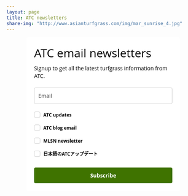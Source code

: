 ```yaml
---
layout: page
title: ATC newsletters
share-img: "http://www.asianturfgrass.com/img/mar_sunrise_4.jpg"
---
```


<style type="text/css">
  @import url(https://fonts.googleapis.com/css?family=Open+Sans:400,400italic,700,700italic);
</style>
<style type="text/css">
  .ml-form-embedSubmitLoad{display:inline-block;width:20px;height:20px}.ml-form-embedSubmitLoad:after{content:" ";display:block;width:11px;height:11px;margin:1px;border-radius:50%;border:4px solid #fff;border-color:#fff #fff #fff transparent;animation:ml-form-embedSubmitLoad 1.2s linear infinite}@keyframes ml-form-embedSubmitLoad{0%{transform:rotate(0)}100%{transform:rotate(360deg)}}#mlb2-1629740.ml-form-embedContainer{box-sizing:border-box;display:table;height:99.99%;margin:0 auto;position:static;width:100%!important}#mlb2-1629740.ml-form-embedContainer button,#mlb2-1629740.ml-form-embedContainer h4,#mlb2-1629740.ml-form-embedContainer p,#mlb2-1629740.ml-form-embedContainer span{text-transform:none!important;letter-spacing:normal!important}#mlb2-1629740.ml-form-embedContainer .ml-form-embedWrapper{background-color:#fff;border-width:0;border-color:transparent;border-radius:4px;border-style:solid;box-sizing:border-box;display:inline-block!important;margin:0;padding:0;position:relative}#mlb2-1629740.ml-form-embedContainer .ml-form-embedWrapper.embedDefault,#mlb2-1629740.ml-form-embedContainer .ml-form-embedWrapper.embedPopup{width:400px}#mlb2-1629740.ml-form-embedContainer .ml-form-embedWrapper.embedForm{max-width:400px;width:100%}#mlb2-1629740.ml-form-embedContainer .ml-form-align-left{text-align:left}#mlb2-1629740.ml-form-embedContainer .ml-form-align-center{text-align:center}#mlb2-1629740.ml-form-embedContainer .ml-form-align-default{display:table-cell!important;vertical-align:middle!important;text-align:center!important}#mlb2-1629740.ml-form-embedContainer .ml-form-align-right{text-align:right}#mlb2-1629740.ml-form-embedContainer .ml-form-embedWrapper .ml-form-embedHeader img{border-top-left-radius:4px;border-top-right-radius:4px;height:auto;margin:0 auto!important;max-width:100%;width:undefinedpx}#mlb2-1629740.ml-form-embedContainer .ml-form-embedWrapper .ml-form-embedBody,#mlb2-1629740.ml-form-embedContainer .ml-form-embedWrapper .ml-form-successBody{padding:20px 20px 0 20px}#mlb2-1629740.ml-form-embedContainer .ml-form-embedWrapper .ml-form-embedBody.ml-form-embedBodyHorizontal{padding-bottom:0}#mlb2-1629740.ml-form-embedContainer .ml-form-embedWrapper .ml-form-embedBody .ml-form-embedContent,#mlb2-1629740.ml-form-embedContainer .ml-form-embedWrapper .ml-form-successBody .ml-form-successContent{margin:0 0 20px 0}#mlb2-1629740.ml-form-embedContainer .ml-form-embedWrapper .ml-form-embedBody .ml-form-embedContent h4,#mlb2-1629740.ml-form-embedContainer .ml-form-embedWrapper .ml-form-successBody .ml-form-successContent h4{color:#000;font-family:'Open Sans',Arial,Helvetica,sans-serif;font-size:30px;font-weight:400;margin:0 0 10px 0;text-align:left;word-break:break-word}#mlb2-1629740.ml-form-embedContainer .ml-form-embedWrapper .ml-form-embedBody .ml-form-embedContent p,#mlb2-1629740.ml-form-embedContainer .ml-form-embedWrapper .ml-form-successBody .ml-form-successContent p{color:#000;font-family:'Open Sans',Arial,Helvetica,sans-serif;font-size:14px;font-weight:400;line-height:20px;margin:0 0 10px 0;text-align:left}#mlb2-1629740.ml-form-embedContainer .ml-form-embedWrapper .ml-form-embedBody .ml-form-embedContent ol,#mlb2-1629740.ml-form-embedContainer .ml-form-embedWrapper .ml-form-embedBody .ml-form-embedContent ul,#mlb2-1629740.ml-form-embedContainer .ml-form-embedWrapper .ml-form-successBody .ml-form-successContent ol,#mlb2-1629740.ml-form-embedContainer .ml-form-embedWrapper .ml-form-successBody .ml-form-successContent ul{color:#000;font-family:'Open Sans',Arial,Helvetica,sans-serif;font-size:14px}#mlb2-1629740.ml-form-embedContainer .ml-form-embedWrapper .ml-form-embedBody .ml-form-embedContent p a,#mlb2-1629740.ml-form-embedContainer .ml-form-embedWrapper .ml-form-successBody .ml-form-successContent p a{color:#000;text-decoration:underline}#mlb2-1629740.ml-form-embedContainer .ml-form-embedWrapper .ml-block-form .ml-field-group{text-align:left!important}#mlb2-1629740.ml-form-embedContainer .ml-form-embedWrapper .ml-block-form .ml-field-group label{margin-bottom:5px;color:#333;font-size:14px;font-family:'Open Sans',Arial,Helvetica,sans-serif;font-weight:700;font-style:normal;text-decoration:none;display:inline-block;line-height:20px}#mlb2-1629740.ml-form-embedContainer .ml-form-embedWrapper .ml-form-embedBody .ml-form-embedContent p:last-child,#mlb2-1629740.ml-form-embedContainer .ml-form-embedWrapper .ml-form-successBody .ml-form-successContent p:last-child{margin:0}#mlb2-1629740.ml-form-embedContainer .ml-form-embedWrapper .ml-form-embedBody form{margin:0;width:100%}#mlb2-1629740.ml-form-embedContainer .ml-form-embedWrapper .ml-form-embedBody .ml-form-checkboxRow,#mlb2-1629740.ml-form-embedContainer .ml-form-embedWrapper .ml-form-embedBody .ml-form-formContent{margin:0 0 20px 0;width:100%}#mlb2-1629740.ml-form-embedContainer .ml-form-embedWrapper .ml-form-embedBody .ml-form-checkboxRow{float:left}#mlb2-1629740.ml-form-embedContainer .ml-form-embedWrapper .ml-form-embedBody .ml-form-formContent.horozintalForm{margin:0;padding:0 0 20px 0;width:100%;height:auto;float:left}#mlb2-1629740.ml-form-embedContainer .ml-form-embedWrapper .ml-form-embedBody .ml-form-fieldRow{margin:0 0 10px 0;width:100%}#mlb2-1629740.ml-form-embedContainer .ml-form-embedWrapper .ml-form-embedBody .ml-form-fieldRow.ml-last-item{margin:0}#mlb2-1629740.ml-form-embedContainer .ml-form-embedWrapper .ml-form-embedBody .ml-form-fieldRow.ml-formfieldHorizintal{margin:0}#mlb2-1629740.ml-form-embedContainer .ml-form-embedWrapper .ml-form-embedBody .ml-form-fieldRow input{background-color:#fff!important;color:#333!important;border-color:#ccc!important;border-radius:4px!important;border-style:solid!important;border-width:1px!important;font-family:'Open Sans',Arial,Helvetica,sans-serif;font-size:14px!important;height:auto;line-height:21px!important;margin-bottom:0;margin-top:0;margin-left:0;margin-right:0;padding:10px 10px!important;width:100%!important;box-sizing:border-box!important;max-width:100%!important}#mlb2-1629740.ml-form-embedContainer .ml-form-embedWrapper .ml-form-embedBody .ml-form-fieldRow input::-webkit-input-placeholder,#mlb2-1629740.ml-form-embedContainer .ml-form-embedWrapper .ml-form-embedBody .ml-form-horizontalRow input::-webkit-input-placeholder{color:#333}#mlb2-1629740.ml-form-embedContainer .ml-form-embedWrapper .ml-form-embedBody .ml-form-fieldRow input::-moz-placeholder,#mlb2-1629740.ml-form-embedContainer .ml-form-embedWrapper .ml-form-embedBody .ml-form-horizontalRow input::-moz-placeholder{color:#333}#mlb2-1629740.ml-form-embedContainer .ml-form-embedWrapper .ml-form-embedBody .ml-form-fieldRow input:-ms-input-placeholder,#mlb2-1629740.ml-form-embedContainer .ml-form-embedWrapper .ml-form-embedBody .ml-form-horizontalRow input:-ms-input-placeholder{color:#333}#mlb2-1629740.ml-form-embedContainer .ml-form-embedWrapper .ml-form-embedBody .ml-form-fieldRow input:-moz-placeholder,#mlb2-1629740.ml-form-embedContainer .ml-form-embedWrapper .ml-form-embedBody .ml-form-horizontalRow input:-moz-placeholder{color:#333}#mlb2-1629740.ml-form-embedContainer .ml-form-embedWrapper .ml-form-embedBody .ml-form-fieldRow textarea,#mlb2-1629740.ml-form-embedContainer .ml-form-embedWrapper .ml-form-embedBody .ml-form-horizontalRow textarea{background-color:#fff!important;color:#333!important;border-color:#ccc!important;border-radius:4px!important;border-style:solid!important;border-width:1px!important;font-family:'Open Sans',Arial,Helvetica,sans-serif;font-size:14px!important;height:auto;line-height:21px!important;margin-bottom:0;margin-top:0;padding:10px 10px!important;width:100%!important;box-sizing:border-box!important;max-width:100%!important}#mlb2-1629740.ml-form-embedContainer .ml-form-embedWrapper .ml-form-embedBody .ml-form-checkboxRow .label-description::before,#mlb2-1629740.ml-form-embedContainer .ml-form-embedWrapper .ml-form-embedBody .ml-form-embedPermissions .ml-form-embedPermissionsOptionsCheckbox .label-description::before,#mlb2-1629740.ml-form-embedContainer .ml-form-embedWrapper .ml-form-embedBody .ml-form-fieldRow .custom-checkbox .custom-control-label::before,#mlb2-1629740.ml-form-embedContainer .ml-form-embedWrapper .ml-form-embedBody .ml-form-fieldRow .custom-radio .custom-control-label::before,#mlb2-1629740.ml-form-embedContainer .ml-form-embedWrapper .ml-form-embedBody .ml-form-horizontalRow .custom-checkbox .custom-control-label::before,#mlb2-1629740.ml-form-embedContainer .ml-form-embedWrapper .ml-form-embedBody .ml-form-horizontalRow .custom-radio .custom-control-label::before,#mlb2-1629740.ml-form-embedContainer .ml-form-embedWrapper .ml-form-embedBody .ml-form-interestGroupsRow .ml-form-interestGroupsRowCheckbox .label-description::before{border-color:#ccc!important;background-color:#fff!important}#mlb2-1629740.ml-form-embedContainer .ml-form-embedWrapper .ml-form-embedBody .ml-form-fieldRow input.custom-control-input[type=checkbox]{box-sizing:border-box;padding:0;position:absolute;z-index:-1;opacity:0;margin-top:5px;margin-left:-24px;overflow:visible}#mlb2-1629740.ml-form-embedContainer .ml-form-embedWrapper .ml-form-embedBody .ml-form-checkboxRow .label-description::before,#mlb2-1629740.ml-form-embedContainer .ml-form-embedWrapper .ml-form-embedBody .ml-form-embedPermissions .ml-form-embedPermissionsOptionsCheckbox .label-description::before,#mlb2-1629740.ml-form-embedContainer .ml-form-embedWrapper .ml-form-embedBody .ml-form-fieldRow .custom-checkbox .custom-control-label::before,#mlb2-1629740.ml-form-embedContainer .ml-form-embedWrapper .ml-form-embedBody .ml-form-horizontalRow .custom-checkbox .custom-control-label::before,#mlb2-1629740.ml-form-embedContainer .ml-form-embedWrapper .ml-form-embedBody .ml-form-interestGroupsRow .ml-form-interestGroupsRowCheckbox .label-description::before{border-radius:4px!important}#mlb2-1629740.ml-form-embedContainer .ml-form-embedWrapper .ml-form-embedBody .ml-form-checkboxRow input[type=checkbox]:checked~.label-description::after,#mlb2-1629740.ml-form-embedContainer .ml-form-embedWrapper .ml-form-embedBody .ml-form-embedPermissions .ml-form-embedPermissionsOptionsCheckbox input[type=checkbox]:checked~.label-description::after,#mlb2-1629740.ml-form-embedContainer .ml-form-embedWrapper .ml-form-embedBody .ml-form-fieldRow .custom-checkbox .custom-control-input:checked~.custom-control-label::after,#mlb2-1629740.ml-form-embedContainer .ml-form-embedWrapper .ml-form-embedBody .ml-form-horizontalRow .custom-checkbox .custom-control-input:checked~.custom-control-label::after,#mlb2-1629740.ml-form-embedContainer .ml-form-embedWrapper .ml-form-embedBody .ml-form-interestGroupsRow .ml-form-interestGroupsRowCheckbox input[type=checkbox]:checked~.label-description::after{background-image:url(http://bucket.mlcdn.com/images/default/arrow.svg)}#mlb2-1629740.ml-form-embedContainer .ml-form-embedWrapper .ml-form-embedBody .ml-form-fieldRow .custom-radio .custom-control-input:checked~.custom-control-label::after{background-image:url(http://bucket.mlcdn.com/images/default/circle.svg)}#mlb2-1629740.ml-form-embedContainer .ml-form-embedWrapper .ml-form-embedBody .ml-form-checkboxRow input[type=checkbox]:checked~.label-description::before,#mlb2-1629740.ml-form-embedContainer .ml-form-embedWrapper .ml-form-embedBody .ml-form-embedPermissions .ml-form-embedPermissionsOptionsCheckbox input[type=checkbox]:checked~.label-description::before,#mlb2-1629740.ml-form-embedContainer .ml-form-embedWrapper .ml-form-embedBody .ml-form-fieldRow .custom-checkbox .custom-control-input:checked~.custom-control-label::before,#mlb2-1629740.ml-form-embedContainer .ml-form-embedWrapper .ml-form-embedBody .ml-form-fieldRow .custom-radio .custom-control-input:checked~.custom-control-label::before,#mlb2-1629740.ml-form-embedContainer .ml-form-embedWrapper .ml-form-embedBody .ml-form-horizontalRow .custom-checkbox .custom-control-input:checked~.custom-control-label::before,#mlb2-1629740.ml-form-embedContainer .ml-form-embedWrapper .ml-form-embedBody .ml-form-horizontalRow .custom-radio .custom-control-input:checked~.custom-control-label::before,#mlb2-1629740.ml-form-embedContainer .ml-form-embedWrapper .ml-form-embedBody .ml-form-interestGroupsRow .ml-form-interestGroupsRowCheckbox input[type=checkbox]:checked~.label-description::before{border-color:#3f7300!important;background-color:#3f7300!important;color:#fff!important}#mlb2-1629740.ml-form-embedContainer .ml-form-embedWrapper .ml-form-embedBody .ml-form-fieldRow .custom-checkbox .custom-control-label::after,#mlb2-1629740.ml-form-embedContainer .ml-form-embedWrapper .ml-form-embedBody .ml-form-fieldRow .custom-checkbox .custom-control-label::before,#mlb2-1629740.ml-form-embedContainer .ml-form-embedWrapper .ml-form-embedBody .ml-form-fieldRow .custom-radio .custom-control-label::after,#mlb2-1629740.ml-form-embedContainer .ml-form-embedWrapper .ml-form-embedBody .ml-form-fieldRow .custom-radio .custom-control-label::before,#mlb2-1629740.ml-form-embedContainer .ml-form-embedWrapper .ml-form-embedBody .ml-form-horizontalRow .custom-checkbox .custom-control-label::after,#mlb2-1629740.ml-form-embedContainer .ml-form-embedWrapper .ml-form-embedBody .ml-form-horizontalRow .custom-checkbox .custom-control-label::before,#mlb2-1629740.ml-form-embedContainer .ml-form-embedWrapper .ml-form-embedBody .ml-form-horizontalRow .custom-radio .custom-control-label::after,#mlb2-1629740.ml-form-embedContainer .ml-form-embedWrapper .ml-form-embedBody .ml-form-horizontalRow .custom-radio .custom-control-label::before{top:2;box-sizing:border-box}#mlb2-1629740.ml-form-embedContainer .ml-form-embedWrapper .ml-form-embedBody .ml-form-checkboxRow .label-description::after,#mlb2-1629740.ml-form-embedContainer .ml-form-embedWrapper .ml-form-embedBody .ml-form-checkboxRow .label-description::before,#mlb2-1629740.ml-form-embedContainer .ml-form-embedWrapper .ml-form-embedBody .ml-form-embedPermissions .ml-form-embedPermissionsOptionsCheckbox .label-description::after,#mlb2-1629740.ml-form-embedContainer .ml-form-embedWrapper .ml-form-embedBody .ml-form-embedPermissions .ml-form-embedPermissionsOptionsCheckbox .label-description::before{top:0!important;box-sizing:border-box!important}#mlb2-1629740.ml-form-embedContainer .ml-form-embedWrapper .ml-form-embedBody .ml-form-checkboxRow .label-description::after,#mlb2-1629740.ml-form-embedContainer .ml-form-embedWrapper .ml-form-embedBody .ml-form-checkboxRow .label-description::before{top:0!important;box-sizing:border-box!important}#mlb2-1629740.ml-form-embedContainer .ml-form-embedWrapper .ml-form-embedBody .ml-form-interestGroupsRow .ml-form-interestGroupsRowCheckbox .label-description::after{top:0!important;box-sizing:border-box!important}#mlb2-1629740.ml-form-embedContainer .ml-form-embedWrapper .ml-form-embedBody .ml-form-interestGroupsRow .ml-form-interestGroupsRowCheckbox .label-description::before{top:0!important;box-sizing:border-box!important}#mlb2-1629740.ml-form-embedContainer .ml-form-embedWrapper .ml-form-embedBody .custom-control-label::before{position:absolute;top:4px;left:-24px;display:block;width:16px;height:16px;pointer-events:none;content:"";background-color:#fff;border:#adb5bd solid 1px;border-radius:50%}#mlb2-1629740.ml-form-embedContainer .ml-form-embedWrapper .ml-form-embedBody .custom-control-label::after{position:absolute;top:4px;left:-24px;display:block;width:16px;height:16px;content:""}#mlb2-1629740.ml-form-embedContainer .ml-form-embedWrapper .ml-form-embedBody .ml-form-checkboxRow .label-description::before,#mlb2-1629740.ml-form-embedContainer .ml-form-embedWrapper .ml-form-embedBody .ml-form-embedPermissions .ml-form-embedPermissionsOptionsCheckbox .label-description::before,#mlb2-1629740.ml-form-embedContainer .ml-form-embedWrapper .ml-form-embedBody .ml-form-interestGroupsRow .ml-form-interestGroupsRowCheckbox .label-description::before{position:absolute;top:4px;left:-24px;display:block;width:16px;height:16px;pointer-events:none;content:"";background-color:#fff;border:#adb5bd solid 1px;border-radius:50%}#mlb2-1629740.ml-form-embedContainer .ml-form-embedWrapper .ml-form-embedBody .ml-form-checkboxRow .label-description::after,#mlb2-1629740.ml-form-embedContainer .ml-form-embedWrapper .ml-form-embedBody .ml-form-embedPermissions .ml-form-embedPermissionsOptionsCheckbox .label-description::after,#mlb2-1629740.ml-form-embedContainer .ml-form-embedWrapper .ml-form-embedBody .ml-form-interestGroupsRow .ml-form-interestGroupsRowCheckbox .label-description::after{position:absolute;top:4px;left:-24px;display:block;width:16px;height:16px;content:""}#mlb2-1629740.ml-form-embedContainer .ml-form-embedWrapper .ml-form-embedBody .custom-radio .custom-control-label::after{background:no-repeat 50%/50% 50%}#mlb2-1629740.ml-form-embedContainer .ml-form-embedWrapper .ml-form-embedBody .custom-checkbox .custom-control-label::after,#mlb2-1629740.ml-form-embedContainer .ml-form-embedWrapper .ml-form-embedBody .ml-form-checkboxRow .label-description::after,#mlb2-1629740.ml-form-embedContainer .ml-form-embedWrapper .ml-form-embedBody .ml-form-embedPermissions .ml-form-embedPermissionsOptionsCheckbox .label-description::after,#mlb2-1629740.ml-form-embedContainer .ml-form-embedWrapper .ml-form-embedBody .ml-form-interestGroupsRow .ml-form-interestGroupsRowCheckbox .label-description::after{background:no-repeat 50%/50% 50%}#mlb2-1629740.ml-form-embedContainer .ml-form-embedWrapper .ml-form-embedBody .ml-form-fieldRow .custom-control,#mlb2-1629740.ml-form-embedContainer .ml-form-embedWrapper .ml-form-embedBody .ml-form-horizontalRow .custom-control{position:relative;display:block;min-height:1.5rem;padding-left:1.5rem}#mlb2-1629740.ml-form-embedContainer .ml-form-embedWrapper .ml-form-embedBody .ml-form-fieldRow .custom-checkbox .custom-control-input,#mlb2-1629740.ml-form-embedContainer .ml-form-embedWrapper .ml-form-embedBody .ml-form-fieldRow .custom-radio .custom-control-input,#mlb2-1629740.ml-form-embedContainer .ml-form-embedWrapper .ml-form-embedBody .ml-form-horizontalRow .custom-checkbox .custom-control-input,#mlb2-1629740.ml-form-embedContainer .ml-form-embedWrapper .ml-form-embedBody .ml-form-horizontalRow .custom-radio .custom-control-input{position:absolute;z-index:-1;opacity:0;box-sizing:border-box;padding:0}#mlb2-1629740.ml-form-embedContainer .ml-form-embedWrapper .ml-form-embedBody .ml-form-fieldRow .custom-checkbox .custom-control-label,#mlb2-1629740.ml-form-embedContainer .ml-form-embedWrapper .ml-form-embedBody .ml-form-fieldRow .custom-radio .custom-control-label,#mlb2-1629740.ml-form-embedContainer .ml-form-embedWrapper .ml-form-embedBody .ml-form-horizontalRow .custom-checkbox .custom-control-label,#mlb2-1629740.ml-form-embedContainer .ml-form-embedWrapper .ml-form-embedBody .ml-form-horizontalRow .custom-radio .custom-control-label{color:#000;font-size:12px!important;font-family:'Open Sans',Arial,Helvetica,sans-serif;line-height:22px;margin-bottom:0;position:relative;vertical-align:top;font-style:normal;font-weight:700}#mlb2-1629740.ml-form-embedContainer .ml-form-embedWrapper .ml-form-embedBody .ml-form-fieldRow .custom-select,#mlb2-1629740.ml-form-embedContainer .ml-form-embedWrapper .ml-form-embedBody .ml-form-horizontalRow .custom-select{background-color:#fff!important;color:#333!important;border-color:#ccc!important;border-radius:4px!important;border-style:solid!important;border-width:1px!important;font-family:'Open Sans',Arial,Helvetica,sans-serif;font-size:14px!important;line-height:20px!important;margin-bottom:0;margin-top:0;padding:10px 28px 10px 12px!important;width:100%!important;box-sizing:border-box!important;max-width:100%!important;height:auto;display:inline-block;vertical-align:middle;background:url(http://bucket.mlcdn.com/images/default/dropdown.svg) no-repeat right .75rem center/8px 10px;-webkit-appearance:none;-moz-appearance:none;appearance:none}#mlb2-1629740.ml-form-embedContainer .ml-form-embedWrapper .ml-form-embedBody .ml-form-horizontalRow{height:auto;width:100%;float:left}.ml-form-formContent.horozintalForm .ml-form-horizontalRow .ml-input-horizontal{width:70%;float:left}.ml-form-formContent.horozintalForm .ml-form-horizontalRow .ml-button-horizontal{width:30%;float:left}.ml-form-formContent.horozintalForm .ml-form-horizontalRow .ml-button-horizontal.labelsOn{padding-top:25px}.ml-form-formContent.horozintalForm .ml-form-horizontalRow .horizontal-fields{box-sizing:border-box;float:left;padding-right:10px}#mlb2-1629740.ml-form-embedContainer .ml-form-embedWrapper .ml-form-embedBody .ml-form-horizontalRow input{background-color:#fff;color:#333;border-color:#ccc;border-radius:4px;border-style:solid;border-width:1px;font-family:'Open Sans',Arial,Helvetica,sans-serif;font-size:14px;line-height:20px;margin-bottom:0;margin-top:0;padding:10px 10px;width:100%;box-sizing:border-box;overflow-y:initial}#mlb2-1629740.ml-form-embedContainer .ml-form-embedWrapper .ml-form-embedBody .ml-form-horizontalRow button{background-color:#3f7300!important;border-color:#3f7300;border-style:solid;border-width:1px;border-radius:4px;box-shadow:none;color:#fff!important;cursor:pointer;font-family:'Open Sans',Arial,Helvetica,sans-serif;font-size:14px!important;font-weight:700;line-height:20px;margin:0!important;padding:10px!important;width:100%;height:auto}#mlb2-1629740.ml-form-embedContainer .ml-form-embedWrapper .ml-form-embedBody .ml-form-horizontalRow button:hover{background-color:#3f7300!important;border-color:#3f7300!important}#mlb2-1629740.ml-form-embedContainer .ml-form-embedWrapper .ml-form-embedBody .ml-form-checkboxRow input[type=checkbox]{box-sizing:border-box;padding:0;position:absolute;z-index:-1;opacity:0;margin-top:5px;margin-left:-24px;overflow:visible}#mlb2-1629740.ml-form-embedContainer .ml-form-embedWrapper .ml-form-embedBody .ml-form-checkboxRow .label-description{color:#000;display:block;font-family:'Open Sans',Arial,Helvetica,sans-serif;font-size:12px;text-align:left;margin-bottom:0;position:relative;vertical-align:top}#mlb2-1629740.ml-form-embedContainer .ml-form-embedWrapper .ml-form-embedBody .ml-form-checkboxRow label{font-weight:400;margin:0;padding:0;position:relative;display:block;min-height:24px;padding-left:24px}#mlb2-1629740.ml-form-embedContainer .ml-form-embedWrapper .ml-form-embedBody .ml-form-checkboxRow label a{color:#000;text-decoration:underline}#mlb2-1629740.ml-form-embedContainer .ml-form-embedWrapper .ml-form-embedBody .ml-form-checkboxRow label p{color:#000!important;font-family:'Open Sans',Arial,Helvetica,sans-serif!important;font-size:12px!important;font-weight:400!important;line-height:18px!important;padding:0!important;margin:0 5px 0 0!important}#mlb2-1629740.ml-form-embedContainer .ml-form-embedWrapper .ml-form-embedBody .ml-form-checkboxRow label p:last-child{margin:0}#mlb2-1629740.ml-form-embedContainer .ml-form-embedWrapper .ml-form-embedBody .ml-form-embedSubmit{margin:0 0 20px 0}#mlb2-1629740.ml-form-embedContainer .ml-form-embedWrapper .ml-form-embedBody .ml-form-embedSubmit button{background-color:#3f7300!important;border:none!important;border-radius:4px!important;box-shadow:none!important;color:#fff!important;cursor:pointer;font-family:'Open Sans',Arial,Helvetica,sans-serif!important;font-size:14px!important;font-weight:700!important;line-height:21px!important;height:auto;padding:10px!important;width:100%!important;box-sizing:border-box!important}#mlb2-1629740.ml-form-embedContainer .ml-form-embedWrapper .ml-form-embedBody .ml-form-embedSubmit button.loading{display:none}#mlb2-1629740.ml-form-embedContainer .ml-form-embedWrapper .ml-form-embedBody .ml-form-embedSubmit button:hover{background-color:#3f7300!important}.ml-subscribe-close{width:30px;height:30px;background:url(https://bucket.mlcdn.com/images/default/modal_close.png) no-repeat;background-size:30px;cursor:pointer;margin-top:-10px;margin-right:-10px;position:absolute;top:0;right:0}.ml-error input{background:url(https://bucket.mlcdn.com/images/default/error-icon.png) 98% center no-repeat #fff!important;background-size:24px 24px!important}.ml-error .label-description{color:red!important}.ml-error .label-description p,.ml-error .label-description p a{color:red!important}#mlb2-1629740.ml-form-embedContainer .ml-form-embedWrapper .ml-form-embedBody .ml-form-checkboxRow.ml-error .label-description p,#mlb2-1629740.ml-form-embedContainer .ml-form-embedWrapper .ml-form-embedBody .ml-form-checkboxRow.ml-error .label-description p:first-letter{color:red!important}@media only screen and (max-width:400px){.ml-form-embedWrapper.embedDefault,.ml-form-embedWrapper.embedPopup{width:100%!important}.ml-form-formContent.horozintalForm{float:left!important}.ml-form-formContent.horozintalForm .ml-form-horizontalRow{height:auto!important;width:100%!important;float:left!important}.ml-form-formContent.horozintalForm .ml-form-horizontalRow .ml-input-horizontal{width:100%!important}.ml-form-formContent.horozintalForm .ml-form-horizontalRow .ml-input-horizontal>div{padding-right:0!important;padding-bottom:10px}.ml-form-formContent.horozintalForm .ml-button-horizontal{width:100%!important}.ml-form-formContent.horozintalForm .ml-button-horizontal.labelsOn{padding-top:0!important}}
</style>
<style type="text/css">
  #mlb2-1629740.ml-form-embedContainer .ml-form-embedWrapper .ml-form-embedBody .ml-form-interestGroupsRow{margin-bottom:20px;text-align:left;float:left;width:100%}#mlb2-1629740.ml-form-embedContainer .ml-form-embedWrapper .ml-form-embedBody .ml-form-interestGroupsRow .ml-form-interestGroupsRowCheckbox{margin:0 0 10px 0;width:100%}#mlb2-1629740.ml-form-embedContainer .ml-form-embedWrapper .ml-form-embedBody .ml-form-interestGroupsRow .ml-form-interestGroupsRowCheckbox.last-group{margin:0}#mlb2-1629740.ml-form-embedContainer .ml-form-embedWrapper .ml-form-embedBody .ml-form-interestGroupsRow h4{font-size:px;line-height:px;margin:0 0 10px 0;text-align:left;word-break:break-word}#mlb2-1629740.ml-form-embedContainer .ml-form-embedWrapper .ml-form-embedBody .ml-form-interestGroupsRow .ml-form-interestGroupsRowCheckbox label{font-weight:400;margin:0;padding:0;position:relative;display:block;min-height:24px;padding-left:24px}#mlb2-1629740.ml-form-embedContainer .ml-form-embedWrapper .ml-form-embedBody .ml-form-interestGroupsRow .ml-form-interestGroupsRowCheckbox .label-description{color:#000;font-family:'Open Sans',Arial,Helvetica,sans-serif;font-size:12px;line-height:18px;text-align:left;margin-bottom:0;position:relative;vertical-align:top;font-style:normal;font-weight:700}#mlb2-1629740.ml-form-embedContainer .ml-form-embedWrapper .ml-form-embedBody .ml-form-interestGroupsRow .ml-form-interestGroupsRowCheckbox .description{color:#000;font-family:'Open Sans',Arial,Helvetica,sans-serif;font-size:12px;font-style:italic;font-weight:400;line-height:18px;margin:5px 0 0 0;text-align:left}#mlb2-1629740.ml-form-embedContainer .ml-form-embedWrapper .ml-form-embedBody .ml-form-interestGroupsRow .ml-form-interestGroupsRowCheckbox input[type=checkbox]{box-sizing:border-box;padding:0;position:absolute;z-index:-1;opacity:0;margin-top:5px;margin-left:-24px;overflow:visible}
</style>
<div id="mlb2-1629740" class="ml-form-embedContainer ml-subscribe-form ml-subscribe-form-1629740">
  <div class="ml-form-align-center">
    <div class="ml-form-embedWrapper embedForm">
      <div class="ml-form-embedBody ml-form-embedBodyDefault row-form">
        <div class="ml-form-embedContent" style="">
          <h4>ATC email newsletters</h4>
          <p>Signup to get all the latest turfgrass information from ATC.<br></p>
        </div>
        <form class="ml-block-form" action="https://app.mailerlite.com/webforms/submit/m5h8l1" data-code="m5h8l1" method="post" target="_blank">
          <div class="ml-form-formContent">
            <div class="ml-form-fieldRow ml-last-item">
              <div class="ml-field-group ml-field-email ml-validate-email ml-validate-required">
                <input type="email" class="form-control" data-inputmask="" name="fields[email]" placeholder="Email" autocomplete="email">
              </div>
            </div>
          </div>
          <div class="ml-form-interestGroupsRow ml-block-groups">
            <div class="ml-form-interestGroupsRowCheckbox group" style="">
              <label> <input type="checkbox" name="groups[]" value="5659545"> <div class="label-description">ATC updates</div> </label>
            </div>
            <div class="ml-form-interestGroupsRowCheckbox group" style="">
              <label> <input type="checkbox" name="groups[]" value="7153907"> <div class="label-description">ATC blog email</div> </label>
            </div>
            <div class="ml-form-interestGroupsRowCheckbox group" style="">
              <label> <input type="checkbox" name="groups[]" value="5722595"> <div class="label-description">MLSN newsletter</div> </label>
            </div>
            <div class="ml-form-interestGroupsRowCheckbox last-group" style="">
              <label> <input type="checkbox" name="groups[]" value="5661525"> <div class="label-description">日本語のATCアップデート</div> </label>
            </div>
          </div>
          <style type="text/css">
            .ml-form-recaptcha{margin-bottom:20px;float:left}.ml-form-recaptcha.ml-error iframe{border:solid 1px red}@media screen and (max-width:768px){.ml-form-recaptcha{transform:scale(.77);-webkit-transform:scale(.77);transform-origin:0 0;-webkit-transform-origin:0 0}}
          </style>
          <input type="hidden" name="ml-submit" value="1">
          <div class="ml-form-embedSubmit">
            <button type="submit" class="primary">Subscribe</button>
            <button disabled="disabled" style="display:none" type="button" class="loading"> <div class="ml-form-embedSubmitLoad"><div></div><div></div><div></div><div></div></div> </button>
          </div>
        </form>
      </div>
      <div class="ml-form-successBody row-success" style="display:none">
        <div class="ml-form-successContent">
          <h4>Thank you!</h4>
          <p>You have successfully joined our subscriber list. <br></p>
          <p>Please confirm your email address to complete your subscription. A confirmation message has been sent to you.</p>
        </div>
      </div>
    </div>
  </div>
</div>
<script>
  function ml_webform_success_1629740(){try{window.top.location.href="https://www.asianturfgrass.com"}catch(t){window.location.href="https://www.asianturfgrass.com"}}
</script>
<img src="https://track.mailerlite.com/webforms/o/1629740/m5h8l1?v4a60e9ef938a7fa0240ac9ba567062cb" width="1" height="1" style="max-width:1px;max-height:1px;visibility:hidden;padding:0;margin:0;display:block" border="0">
<script src="https://static.mailerlite.com/js/w/webforms.min.js?v4a60e9ef938a7fa0240ac9ba567062cb" type="text/javascript"></script>
